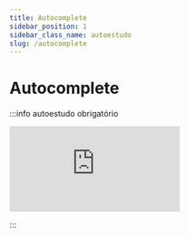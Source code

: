 ```yaml
---
title: Autocomplete
sidebar_position: 1
sidebar_class_name: autoestudo
slug: /autocomplete
---
```


# Autocomplete

:::info autoestudo obrigatório

<div style={{ textAlign: 'center' }}>
    <iframe 
        style={{
            display: 'block',
            margin: 'auto',
            width: '100%',
            height: '50vh',
        }}
        src="https://www.youtube.com/embed/tEV_Jtmx2cc" 
        frameborder="0" 
        allowFullScreen>
    </iframe>
</div>

:::
